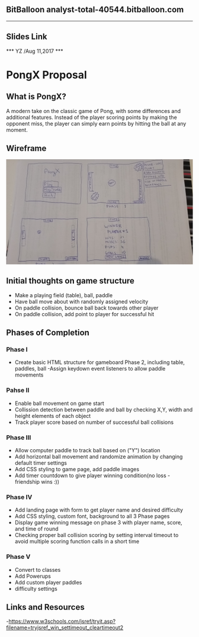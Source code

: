BitBalloon analyst-total-40544.bitballoon.com
 -----------------------------------------
 
 -------------------------------------------
 Slides Link
 ---------------------------------
 *** YZ /Aug 11,2017 ***
 
 # PongX Proposal
 
 ## What is PongX?
 
 A modern take on the classic game of Pong, with some differences and
 additional features. Instead of the player scoring points by making the
 opponent miss, the player can simply earn points by hitting the ball at
 any moment.
 
 ## Wireframe
 
 ![3 Phase WireFrame](/pongWF.jpg)

 
 
 ## Initial thoughts on game structure
 
 - Make a playing field (table), ball, paddle
 - Have ball move about with randomly assigned velocity
 - On paddle collision, bounce ball back towards other player
 - On paddle collision, add point to player for successful hit
 
 ## Phases of Completion
 
 ### Phase I
 - Create basic HTML structure for gameboard Phase 2, including table,
 paddles, ball
 -Assign keydown event listeners to allow paddle movements
 
 ### Pahse II
 - Enable ball movement on game start
 - Collission detection between paddle and ball by checking X,Y, width
 and height elements of each object
 - Track player score based on number of successful ball collisions 
 
 ### Phase III
 - Allow computer paddle to track ball based on ("Y") location 
 - Add horizontal ball movement and randomize animation by changing
 default timer settings
 - Add CSS styling to game page, add paddle images
 - Add timer countdown to give player winning condition(no loss - friendship wins :))

 
 ### Phase IV
 - Add landing page with form to get player name and desired difficulty
 - Add CSS styling, custom font, background to all 3 Phase pages
 - Display game winning message on phase 3 with player name, score, and time of round
 - Checking proper ball collision scoring by setting interval timeout to 
 avoid multiple scoring function calls in a short time

 ### Phase V 
 - Convert to classes
 - Add Powerups
 - Add custom player paddles
 - difficulty settings
 
 ## Links and Resources
 -https://www.w3schools.com/jsref/tryit.asp?filename=tryjsref_win_settimeout_cleartimeout2
